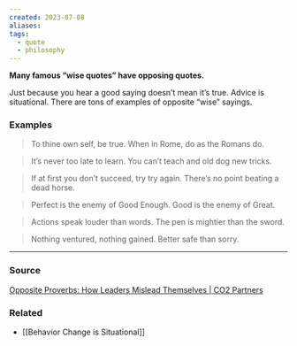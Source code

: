 ```yaml
---
created: 2023-07-08
aliases: 
tags:
  - quote
  - philosophy
---
```

**Many famous “wise quotes” have opposing quotes.**

Just because you hear a good saying doesn’t mean it’s true. Advice is situational. There are tons of examples of opposite “wise” sayings.

### Examples

> To thine own self, be true.
When in Rome, do as the Romans do.
> 

> It’s never too late to learn.
You can’t teach and old dog new tricks.
> 

> If at first you don’t succeed, try try again.
There’s no point beating a dead horse.
> 

> Perfect is the enemy of Good Enough.
Good is the enemy of Great.
> 

> Actions speak louder than words.
The pen is mightier than the sword.
> 

> Nothing ventured, nothing gained.
Better safe than sorry.
> 

****
### Source

[Opposite Proverbs: How Leaders Mislead Themselves | CO2 Partners](https://co2partners.com/opposite-proverbs-and-how-how-metaphors-mislead/)

### Related
- [[Behavior Change is Situational]]